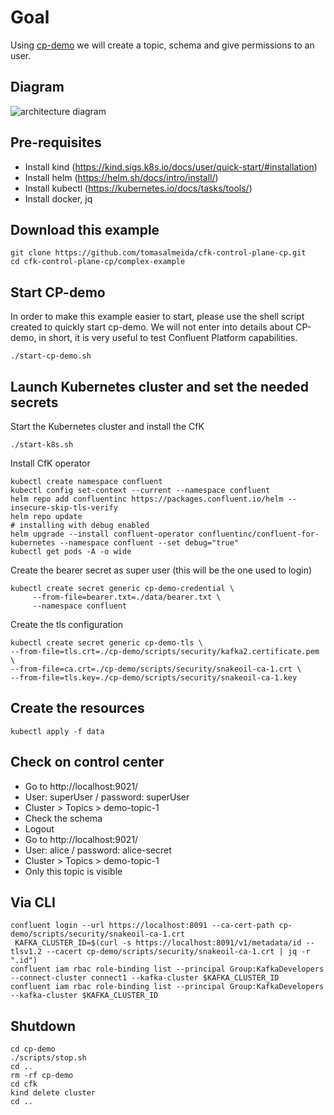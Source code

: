 # Goal

Using [cp-demo](https://docs.confluent.io/platform/current/tutorials/cp-demo/docs/overview.html) we will create a topic, schema and give permissions to an user.

## Diagram

![architecture diagram](./img/diagram.png)

## Pre-requisites
- Install kind (https://kind.sigs.k8s.io/docs/user/quick-start/#installation)
- Install helm (https://helm.sh/docs/intro/install/)
- Install kubectl (https://kubernetes.io/docs/tasks/tools/)
- Install docker, jq

## Download this example

```shell
git clone https://github.com/tomasalmeida/cfk-control-plane-cp.git
cd cfk-control-plane-cp/complex-example
```

## Start CP-demo

In order to make this example easier to start, please use the shell script created to quickly start cp-demo. We will not enter into details about CP-demo, in short, it is very useful to test Confluent Platform capabilities.

```shell
./start-cp-demo.sh
```

## Launch Kubernetes cluster and set the needed secrets

Start the Kubernetes cluster and install the CfK

```shell
./start-k8s.sh
```

Install CfK operator

```shell
kubectl create namespace confluent
kubectl config set-context --current --namespace confluent
helm repo add confluentinc https://packages.confluent.io/helm --insecure-skip-tls-verify
helm repo update
# installing with debug enabled
helm upgrade --install confluent-operator confluentinc/confluent-for-kubernetes --namespace confluent --set debug="true"
kubectl get pods -A -o wide
```

Create the bearer secret as super user (this will be the one used to login)

```shell
kubectl create secret generic cp-demo-credential \
     --from-file=bearer.txt=./data/bearer.txt \
     --namespace confluent
```

Create the tls configuration

```shell
kubectl create secret generic cp-demo-tls \
--from-file=tls.crt=./cp-demo/scripts/security/kafka2.certificate.pem \
--from-file=ca.crt=./cp-demo/scripts/security/snakeoil-ca-1.crt \
--from-file=tls.key=./cp-demo/scripts/security/snakeoil-ca-1.key
````

## Create the resources

```shell
kubectl apply -f data
```


## Check on control center

- Go to http://localhost:9021/
- User: superUser / password: superUser
- Cluster > Topics > demo-topic-1
- Check the schema
- Logout
- Go to http://localhost:9021/
- User: alice / password: alice-secret
- Cluster > Topics > demo-topic-1
- Only this topic is visible


## Via CLI

```shell
confluent login --url https://localhost:8091 --ca-cert-path cp-demo/scripts/security/snakeoil-ca-1.crt
 KAFKA_CLUSTER_ID=$(curl -s https://localhost:8091/v1/metadata/id --tlsv1.2 --cacert cp-demo/scripts/security/snakeoil-ca-1.crt | jq -r ".id")
confluent iam rbac role-binding list --principal Group:KafkaDevelopers --connect-cluster connect1 --kafka-cluster $KAFKA_CLUSTER_ID
confluent iam rbac role-binding list --principal Group:KafkaDevelopers --kafka-cluster $KAFKA_CLUSTER_ID
```

## Shutdown

```shell
cd cp-demo
./scripts/stop.sh
cd ..
rm -rf cp-demo
cd cfk
kind delete cluster
cd ..
```
